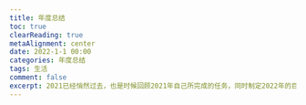 ```yaml
---
title: 年度总结
toc: true
clearReading: true
metaAlignment: center
date: 2022-1-1 00:00
categories: 年度总结
tags: 生活
comment: false
excerpt: 2021已经悄然过去，也是时候回顾2021年自己所完成的任务，同时制定2022年的目标啦
---
```

<!-- toc -->
